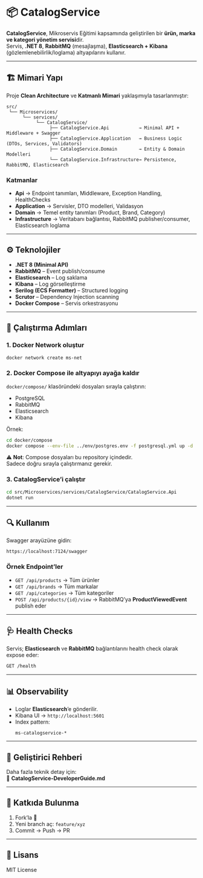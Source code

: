 
# 📦 CatalogService

**CatalogService**, Mikroservis Eğitimi kapsamında geliştirilen bir **ürün, marka ve kategori yönetim servisi**dir.  
Servis, **.NET 8**, **RabbitMQ** (mesajlaşma), **Elasticsearch + Kibana** (gözlemlenebilirlik/loglama) altyapılarını kullanır.  

---

## 🏗 Mimari Yapı

Proje **Clean Architecture** ve **Katmanlı Mimari** yaklaşımıyla tasarlanmıştır:

```
src/
 └── Microservices/
      └── services/
           └── CatalogService/
                ├── CatalogService.Api           → Minimal API + Middleware + Swagger
                ├── CatalogService.Application   → Business Logic (DTOs, Services, Validators)
                ├── CatalogService.Domain        → Entity & Domain Modelleri
                └── CatalogService.Infrastructure→ Persistence, RabbitMQ, Elasticsearch
```

### Katmanlar
- **Api** → Endpoint tanımları, Middleware, Exception Handling, HealthChecks  
- **Application** → Servisler, DTO modelleri, Validasyon  
- **Domain** → Temel entity tanımları (Product, Brand, Category)  
- **Infrastructure** → Veritabanı bağlantısı, RabbitMQ publisher/consumer, Elasticsearch loglama  

---

## ⚙️ Teknolojiler

- **.NET 8 (Minimal API)**
- **RabbitMQ** – Event publish/consume
- **Elasticsearch** – Log saklama
- **Kibana** – Log görselleştirme
- **Serilog (ECS Formatter)** – Structured logging
- **Scrutor** – Dependency Injection scanning
- **Docker Compose** – Servis orkestrasyonu

---

## 🚀 Çalıştırma Adımları

### 1. Docker Network oluştur
```bash
docker network create ms-net
```

### 2. Docker Compose ile altyapıyı ayağa kaldır
`docker/compose/` klasöründeki dosyaları sırayla çalıştırın:  
- PostgreSQL  
- RabbitMQ  
- Elasticsearch  
- Kibana  

Örnek:
```bash
cd docker/compose
docker compose --env-file ../env/postgres.env -f postgresql.yml up -d
```

⚠️ **Not**: Compose dosyaları bu repository içindedir.  
Sadece doğru sırayla çalıştırmanız gerekir.

### 3. CatalogService’i çalıştır
```bash
cd src/Microservices/services/CatalogService/CatalogService.Api
dotnet run
```

---

## 🔍 Kullanım

Swagger arayüzüne gidin:
```
https://localhost:7124/swagger
```

### Örnek Endpoint’ler
- `GET /api/products` → Tüm ürünler  
- `GET /api/brands` → Tüm markalar  
- `GET /api/categories` → Tüm kategoriler  
- `POST /api/products/{id}/view` → RabbitMQ’ya **ProductViewedEvent** publish eder  

---

## 🩺 Health Checks

Servis; **Elasticsearch** ve **RabbitMQ** bağlantılarını health check olarak expose eder:  

```bash
GET /health
```

---

## 📊 Observability

- Loglar **Elasticsearch**’e gönderilir.  
- Kibana UI → `http://localhost:5601`  
- Index pattern:  
  ```
  ms-catalogservice-*
  ```

---

## 👤 Geliştirici Rehberi

Daha fazla teknik detay için:  
📄 **CatalogService-DeveloperGuide.md**

---

## 📌 Katkıda Bulunma

1. Fork’la 🍴  
2. Yeni branch aç: `feature/xyz`  
3. Commit → Push → PR  

---

## 📄 Lisans

MIT License  

